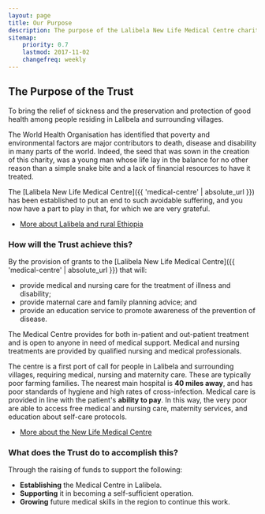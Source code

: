 ```yaml
---
layout: page
title: Our Purpose
description: The purpose of the Lalibela New Life Medical Centre charity.
sitemap:
    priority: 0.7
    lastmod: 2017-11-02
    changefreq: weekly
---
```

## The Purpose of the Trust

<div class="box">
To bring the relief of sickness and the preservation and protection of good health among people residing in Lalibela and surrounding villages.
</div>

The World Health Organisation has identified that poverty and environmental factors are major contributors to death, disease and disability in many parts of the world. Indeed, the seed that was sown in the creation of this charity, was a young man whose life lay in the balance for no other reason than a simple snake bite and a lack of financial resources to have it treated. 

The [Lalibela New Life Medical Centre]({{ 'medical-centre' | absolute_url }}) has been established to put an end to such avoidable suffering, and you now have a part to play in that, for which we are very grateful.

<section>
<ul class="actions">
    <li><a href="{{ "/ethiopia/" | absolute_url }}" class="button">More about Lalibela and rural Ethiopia</a></li>
</ul>
</section>

### How will the Trust achieve this?

By the provision of grants to the [Lalibela New Life Medical Centre]({{ 'medical-centre' | absolute_url }}) that will:

- provide medical and nursing care for the treatment of illness and disability;
- provide maternal care and family planning advice; and
- provide an education service to promote awareness of the prevention of disease.

The Medical Centre provides for both in-patient and out-patient treatment and is open to anyone in need of medical support. Medical and nursing treatments are provided by qualified nursing and medical professionals.

The centre is a first port of call for people in Lalibela and surrounding villages, requiring medical, nursing and maternity care. These are typically poor farming families. The nearest main hospital is **40 miles away**, and has poor standards of hygiene and high rates of cross-infection. Medical care is provided in line with the patient's **ability to pay**. In this way, the very poor are able to access free medical and nursing care, maternity services, and education about self-care protocols.

<section>
<ul class="actions">
    <li><a href="{{ "/medical-centre/" | absolute_url }}" class="button">More about the New Life Medical Centre</a></li>
</ul>
</section>

### What does the Trust do to accomplish this?

Through the raising of funds to support the following:

- **Establishing** the Medical Centre in Lalibela.
- **Supporting** it in becoming a self-sufficient operation.
- **Growing** future medical skills in the region to continue this work.
